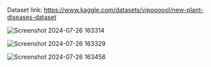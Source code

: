 Dataset link: https://www.kaggle.com/datasets/vipoooool/new-plant-diseases-dataset

![Screenshot 2024-07-26 163314](https://github.com/user-attachments/assets/313f1b43-db75-4c7c-9876-01873f3308bc)

![Screenshot 2024-07-26 163329](https://github.com/user-attachments/assets/ca7c3bba-a975-4e4b-99f6-e21762f757e9)

![Screenshot 2024-07-26 163458](https://github.com/user-attachments/assets/7f17e78c-8bef-4427-a386-a56e0bdace8d)


